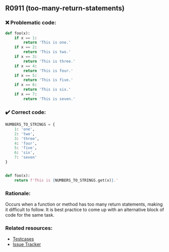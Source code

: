 ## R0911 (too-many-return-statements)

### :x: Problematic code:

```python
def foo(x):
    if x == 1:
        return 'This is one.'
    if x == 2:
        return 'This is two.'
    if x == 3:
        return 'This is three.'
    if x == 4:
        return 'This is four.'
    if x == 5:
        return 'This is five.'
    if x == 6:
        return 'This is six.'
    if x == 7:
        return 'This is seven.'
```

### :heavy_check_mark: Correct code:

```python
NUMBERS_TO_STRINGS = {
    1: 'one',
    2: 'two',
    3: 'three',
    4: 'four',
    5: 'five',
    6: 'six',
    7: 'seven'
}


def foo(x):
    return f'This is {NUMBERS_TO_STRINGS.get(x)}.'
```

### Rationale:

Occurs when a function or method has too many return statements, making it difficult
to follow. It is best practice to come up with an alternative block of code for
the same task.

### Related resources:

- [Testcases](https://github.com/PyCQA/pylint/blob/master/tests/regrtest_data/func_block_disable_msg.py)
- [Issue Tracker](https://github.com/PyCQA/pylint/issues?q=is%3Aissue+%22too-many-return-statements%22+OR+%22R0911%22)
